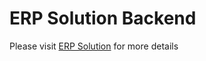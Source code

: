 # ERP Solution Backend

Please visit [ERP Solution](https://github.com/zeon-studio/erp-solution) for more details
